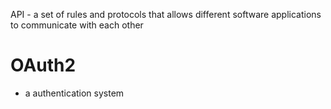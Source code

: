API - a set of rules and protocols that allows different software applications to communicate with each other

# OAuth2
- a authentication system

